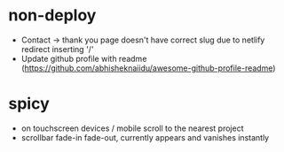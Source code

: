 # non-deploy

- Contact -> thank you page doesn't have correct slug due to netlify redirect inserting '/'
- Update github profile with readme (https://github.com/abhisheknaiidu/awesome-github-profile-readme)

# spicy

- on touchscreen devices / mobile scroll to the nearest project
- scrollbar fade-in fade-out, currently appears and vanishes instantly
